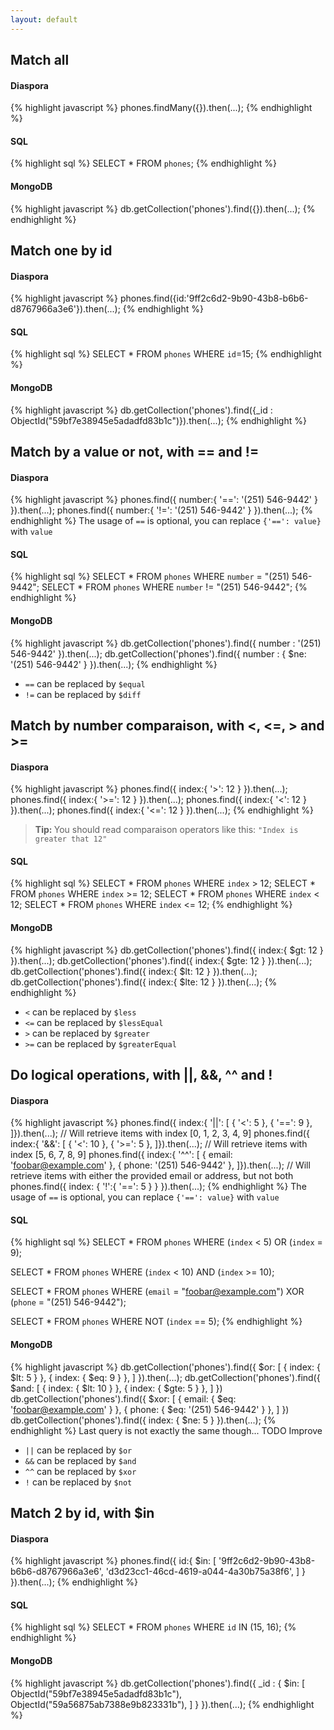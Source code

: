 ```yaml
---
layout: default
---
```


## Match all

<div class="tabs tabs-code">
<div class="tab" data-ref="diaspora">

<h4>Diaspora</h4>

{% highlight javascript %}
phones.findMany({}).then(...);
{% endhighlight %}
</div>
<div class="tab" data-ref="sql">

<h4>SQL</h4>

{% highlight sql %}
SELECT * FROM `phones`;
{% endhighlight %}
</div>
<div class="tab" data-ref="mongodb">

<h4>MongoDB</h4>

{% highlight javascript %}
db.getCollection('phones').find({}).then(...);
{% endhighlight %}
</div>
</div>

## Match one by id

<div class="tabs tabs-code">
<div class="tab" data-ref="diaspora">

<h4>Diaspora</h4>

{% highlight javascript %}
phones.find({id:'9ff2c6d2-9b90-43b8-b6b6-d8767966a3e6'}).then(...);
{% endhighlight %}
</div>
<div class="tab" data-ref="sql">

<h4>SQL</h4>

{% highlight sql %}
SELECT * FROM `phones` WHERE `id`=15;
{% endhighlight %}
</div>
<div class="tab" data-ref="mongodb">

<h4>MongoDB</h4>

{% highlight javascript %}
db.getCollection('phones').find({_id : ObjectId("59bf7e38945e5adadfd83b1c")}).then(...);
{% endhighlight %}
</div>
</div>

## Match by a value or not, with **==** and **!=**

<div class="tabs tabs-code">
<div class="tab" data-ref="diaspora">

<h4>Diaspora</h4>

{% highlight javascript %}
phones.find({ number:{ '==': '(251) 546-9442' } }).then(...);
phones.find({ number:{ '!=': '(251) 546-9442' } }).then(...);
{% endhighlight %}
The usage of <code>==</code> is optional, you can replace <code>{'==': value}</code> with <code>value</code>
</div>
<div class="tab" data-ref="sql">

<h4>SQL</h4>

{% highlight sql %}
SELECT * FROM `phones` WHERE `number` = "(251) 546-9442";
SELECT * FROM `phones` WHERE `number` != "(251) 546-9442";
{% endhighlight %}
</div>
<div class="tab" data-ref="mongodb">

<h4>MongoDB</h4>

{% highlight javascript %}
db.getCollection('phones').find({ number : '(251) 546-9442' }).then(...);
db.getCollection('phones').find({ number : { $ne: '(251) 546-9442' } }).then(...);
{% endhighlight %}
</div>
</div>

 * `==` can be replaced by `$equal`
 * `!=` can be replaced by `$diff`

## Match by number comparaison, with **<**, **<=**, **>** and **>=**

<div class="tabs tabs-code">
<div class="tab" data-ref="diaspora">

<h4>Diaspora</h4>

{% highlight javascript %}
phones.find({ index:{ '>': 12 } }).then(...);
phones.find({ index:{ '>=': 12 } }).then(...);
phones.find({ index:{ '<': 12 } }).then(...);
phones.find({ index:{ '<=': 12 } }).then(...);
{% endhighlight %}
<blockquote>
<b>Tip: </b> You should read comparaison operators like this:
<code>"Index is greater that 12"</code>
</blockquote>
</div>
<div class="tab" data-ref="sql">

<h4>SQL</h4>

{% highlight sql %}
SELECT * FROM `phones` WHERE `index` > 12;
SELECT * FROM `phones` WHERE `index` >= 12;
SELECT * FROM `phones` WHERE `index` < 12;
SELECT * FROM `phones` WHERE `index` <= 12;
{% endhighlight %}
</div>
<div class="tab" data-ref="mongodb">

<h4>MongoDB</h4>

{% highlight javascript %}
db.getCollection('phones').find({ index:{ $gt: 12 } }).then(...);
db.getCollection('phones').find({ index:{ $gte: 12 } }).then(...);
db.getCollection('phones').find({ index:{ $lt: 12 } }).then(...);
db.getCollection('phones').find({ index:{ $lte: 12 } }).then(...);
{% endhighlight %}
</div>
</div>

 * `<` can be replaced by `$less`
 * `<=` can be replaced by `$lessEqual`
 * `>` can be replaced by `$greater`
 * `>=` can be replaced by `$greaterEqual`
 
## Do logical operations, with **||**, **&&**, **^^** and **!**

<div class="tabs tabs-code">
<div class="tab" data-ref="diaspora">

<h4>Diaspora</h4>

{% highlight javascript %}
phones.find({ index:{ '||': [
	{ '<': 5 },
	{ '==': 9 },
]}).then(...); // Will retrieve items with index [0, 1, 2, 3, 4, 9]
phones.find({ index:{ '&&': [
	{ '<': 10 },
	{ '>=': 5 },
]}).then(...); // Will retrieve items with index [5, 6, 7, 8, 9]
phones.find({ index:{ '^^': [
	{ email: 'foobar@example.com' },
	{ phone: '(251) 546-9442' },
]}).then(...); // Will retrieve items with either the provided email or address, but not both
phones.find({ index: { '!':{ '==': 5 } } }).then(...);
{% endhighlight %}
The usage of <code>==</code> is optional, you can replace <code>{'==': value}</code> with <code>value</code>
</div>
<div class="tab" data-ref="sql">

<h4>SQL</h4>

{% highlight sql %}
SELECT * FROM `phones` WHERE 
	(`index` < 5) OR
	(`index` = 9);
	
SELECT * FROM `phones` WHERE
	(`index` < 10) AND
	(`index` >= 10);
	
SELECT * FROM `phones` WHERE
	(`email` = "foobar@example.com") XOR
	(`phone` = "(251) 546-9442");
	
SELECT * FROM `phones` WHERE NOT (`index` == 5);
{% endhighlight %}
</div>
<div class="tab" data-ref="mongodb">

<h4>MongoDB</h4>

{% highlight javascript %}
db.getCollection('phones').find({ $or: [
    { index: { $lt: 5 } },
    { index: { $eq: 9 } },
 ] }).then(...);
 db.getCollection('phones').find({ $and: [
    { index: { $lt: 10 } },
    { index: { $gte: 5 } },
 ] })
 db.getCollection('phones').find({ $xor: [
	{ email: { $eq: 'foobar@example.com' } },
	{ phone: { $eq: '(251) 546-9442' } },
 ] })
db.getCollection('phones').find({ index: { $ne: 5 } }).then(...);
{% endhighlight %}
Last query is not exactly the same though... TODO Improve
</div>
</div>

 * `||` can be replaced by `$or`
 * `&&` can be replaced by `$and`
 * `^^` can be replaced by `$xor`
 * `!` can be replaced by `$not`

## Match 2 by id, with **$in**

<div class="tabs tabs-code">
<div class="tab" data-ref="diaspora">

<h4>Diaspora</h4>

{% highlight javascript %}
phones.find({ id:{ $in: [
	'9ff2c6d2-9b90-43b8-b6b6-d8767966a3e6',
	'd3d23cc1-46cd-4619-a044-4a30b75a38f6',
] } }).then(...);
{% endhighlight %}
</div>
<div class="tab" data-ref="sql">

<h4>SQL</h4>

{% highlight sql %}
SELECT * FROM `phones` WHERE `id` IN (15, 16);
{% endhighlight %}
</div>
<div class="tab" data-ref="mongodb">

<h4>MongoDB</h4>

{% highlight javascript %}
db.getCollection('phones').find({ _id : { $in: [
    ObjectId("59bf7e38945e5adadfd83b1c"),
    ObjectId("59a56875ab7388e9b823331b"),
] } }).then(...);
{% endhighlight %}
</div>
</div>

<div id="disqus_thread"></div>